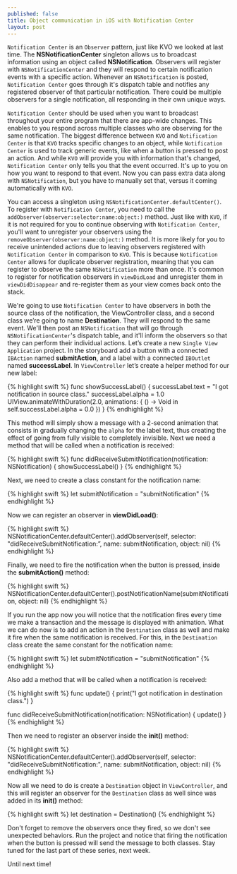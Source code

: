 ```yaml
---
published: false
title: Object communication in iOS with Notification Center
layout: post
---
```

`Notification Center` is an `Observer` pattern, just like KVO we looked at last time. The __NSNotificationCenter__ singleton allows us to broadcast information using an object called __NSNotification__. Observers will register with `NSNotificationCenter` and they will respond to certain notification events with a specific action. Whenever an `NSNotification` is posted, `Notification Center` goes through it's dispatch table and notifies any registered observer of that particular notification. There could be multiple observers for a single notification, all responding in their own unique ways. 

`Notification Center` should be used when you want to broadcast throughout your entire program that there are app-wide changes. This enables to you respond across multiple classes who are observing for the same notification. The biggest difference between `KVO` and `Notification Center` is that `KVO` tracks specific changes to an object, while `Notification Center` is used to track generic events, like when a button is pressed to post an action. And while `KVO` will provide you with information that's changed, `Notification Center` only tells you that the event occurred. It's up to you on how you want to respond to that event. Now you can pass extra data along with `NSNotification`, but you have to manually set that, versus it coming automatically with `KVO`.

You can access a singleton using `NSNotificationCenter.defaultCenter()`. To register with `Notification Center`, you need to call the `addObserver(observer:selector:name:object:)` method. Just like with `KVO`, if it is not required for you to continue observing with `Notification Center`, you'll want to unregister your observers using the `removeObserver(observer:name:object:)` method. It is more likely for you to receive unintended actions due to leaving observers registered with `Notification Center` in comparison to `KVO`. This is because `Notification Center` allows for duplicate observer registration, meaning that you can register to observe the same `NSNotification` more than once. It's common to register for notification observers in `viewDidLoad` and unregister them in `viewDidDisappear` and re-register them as your view comes back onto the stack. 

We're going to use `Notification Center` to have observers in both the source class of the notification, the ViewController class, and a second class we’re going to name __Destination__. They will respond to the same event. We'll then post an `NSNotification` that will go through `NSNotificationCenter`'s dispatch table, and it'll inform the observers so that they can perform their individual actions. Let’s create a new `Single View Application` project. In the storyboard add a button with a connected `IBAction` named __submitAction__, and a label with a connected `IBOutlet` named __successLabel__. In `ViewController` let’s create a helper method for our new label:

{% highlight swift %}
func showSuccessLabel() {
    successLabel.text = "I got notification in source class."
    successLabel.alpha = 1.0
    UIView.animateWithDuration(2.0, animations: { () -> Void in
        self.successLabel.alpha = 0.0
    })
}
{% endhighlight %}

This method will simply show a message with a 2-second animation that consists in gradually changing the `alpha` for the label text, thus creating the effect of going from fully visible to completely invisible. Next we need a method that will be called when a notification is received:

{% highlight swift %}
func didReceiveSubmitNotification(notification: NSNotification) {
    showSuccessLabel()
}
{% endhighlight %}

Next, we need to create a class constant for the notification name:

{% highlight swift %}
let submitNotification = "submitNotification"
{% endhighlight %}

Now we can register an observer in __viewDidLoad()__:

{% highlight swift %}
NSNotificationCenter.defaultCenter().addObserver(self, selector: "didReceiveSubmitNotification:”, name: submitNotification, object: nil)
{% endhighlight %}

Finally, we need to fire the notification when the button is pressed, inside the __submitAction()__ method:

{% highlight swift %}
NSNotificationCenter.defaultCenter().postNotificationName(submitNotification, object: nil)
{% endhighlight %}

If you run the app now you will notice that the notification fires every time we make a transaction and the message is displayed with animation. What we can do now is to add an action in the `Destination` class as well and make it fire when the same notification is received. For this, in the `Destination` class create the same constant for the notification name:

{% highlight swift %}
let submitNotification = "submitNotification"
{% endhighlight %}

Also add a method that will be called when a notification is received:

{% highlight swift %}
func update() {
    print("I got notification in destination class.")
}

func didReceiveSubmitNotification(notification: NSNotification) {
    update()
}
{% endhighlight %}

Then we need to register an observer inside the __init()__ method:

{% highlight swift %}
NSNotificationCenter.defaultCenter().addObserver(self, selector: "didReceiveSubmitNotification:", name: submitNotification, object: nil)
{% endhighlight %}

Now all we need to do is create a `Destination` object in `ViewController`, and this will register an observer for the `Destination` class as well since was added in its __init()__ method:

{% highlight swift %}
let destination = Destination()
{% endhighlight %}

Don't forget to remove the observers once they fired, so we don't see unexpected behaviors. Run the project and notice that firing the notification when the button is pressed will send the message to both classes. Stay tuned for the last part of these series, next week.

Until next time!